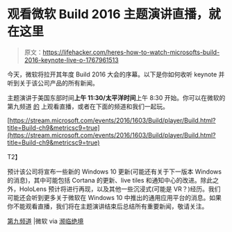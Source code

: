 # 观看微软 Build 2016 主题演讲直播，就在这里

> 原文：<https://lifehacker.com/heres-how-to-watch-microsofts-build-2016-keynote-live-o-1767961513>

今天，微软将拉开其年度 Build 2016 大会的序幕。以下是你如何收听 keynote 并听到关于该公司产品的所有新闻。



主题演讲于美国东部时间**上午 11:30/太平洋时间**上午 8:30 开始。你可以在微软的第九频道 [的](https://channel9.msdn.com/LiveEmbedPlayer/Build2016) 上观看直播，或者在下面的频道和我们一起玩。

[https://stream.microsoft.com/events/2016/1603/Build/player/Build.html?title=Build-ch9&metricsc9=true](https://stream.microsoft.com/events/2016/1603/Build/player/Build.html?title=Build-ch9&metricsc9=true)

T2】

预计该公司将宣布一些新的 Windows 10 更新(可能还有关于下一版本 Windows 的消息)，其中可能包括 Cortana 的更新、live tiles 和通知中心的改进。除此之外，HoloLens 预计将进行再现，以及其他一些沉浸式(可能是 VR？)经历。我们可能还会听到更多关于微软在 Windows 10 中推出的通用应用平台的消息。如果你不能观看直播，我们将在主题演讲结束后总结所有重要新闻，敬请关注。

[第九频道](https://channel9.msdn.com/LiveEmbedPlayer/Build2016) |微软 via [濒临绝境](http://www.theverge.com/2016/3/30/11323826/microsoft-build-2016-keynote-event-livestream-liveblog)